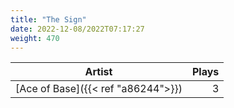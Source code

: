 ```yaml
---
title: "The Sign"
date: 2022-12-08/2022T07:17:27
weight: 470
---
```




 Artist | Plays 
----- | -----:
[Ace of Base]({{< ref "a86244">}}) | 3
